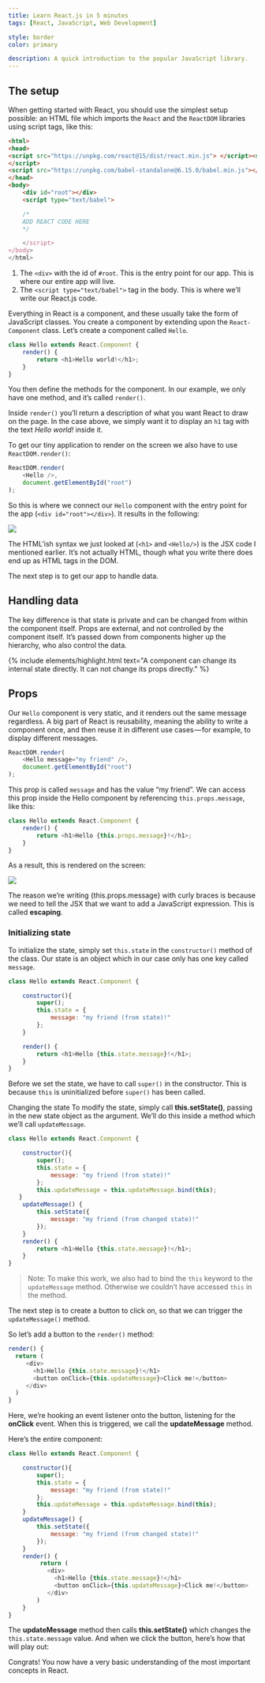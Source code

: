 ```yaml
---
title: Learn React.js in 5 minutes
tags: [React, JavaScript, Web Development]

style: border
color: primary

description: A quick introduction to the popular JavaScript library.
---
```


## The setup

When getting started with React, you should use the simplest setup possible: an HTML file which imports the `React` and the `ReactDOM` libraries using script tags, like this:

```html
<html>
<head>
<script src="https://unpkg.com/react@15/dist/react.min.js"> </script><script src="https://unpkg.com/react-dom@15/dist/react-dom.min.js">
</script>
<script src="https://unpkg.com/babel-standalone@6.15.0/babel.min.js"></script>
</head>
<body>
    <div id="root"></div>
    <script type="text/babel">

    /*
    ADD REACT CODE HERE
    */

    </script>
</body>
</html>
```

1. The `<div>` with the id of `#root`. This is the entry point for our app. This is where our entire app will live.
1. The `<script type="text/babel">` tag in the body. This is where we’ll write our React.js code.

Everything in React is a component, and these usually take the form of JavaScript classes. You create a component by extending upon the `React-Component` class. Let’s create a component called `Hello`.

```javascript
class Hello extends React.Component {
    render() {
        return <h1>Hello world!</h1>;
    }
}
```

You then define the methods for the component. In our example, we only have one method, and it’s called `render()`.

Inside `render()` you’ll return a description of what you want React to draw on the page. In the case above, we simply want it to display an `h1` tag with the text _Hello world!_ inside it.

To get our tiny application to render on the screen we also have to use `ReactDOM.render()`:

```javascript
ReactDOM.render(
    <Hello />, 
    document.getElementById("root")
);
```

So this is where we connect our `Hello` component with the entry point for the app (`<div id="root"></div>`). It results in the following:

![](https://cdn-images-1.medium.com/max/1000/1*T-bmSzg0KlijyB3dG1M-ow.png)

The HTML’ish syntax we just looked at (`<h1>` and `<Hello/>`) is the JSX code I mentioned earlier. It’s not actually HTML, though what you write there does end up as HTML tags in the DOM.

The next step is to get our app to handle data.

## Handling data

The key difference is that state is private and can be changed from within the component itself. Props are external, and not controlled by the component itself. It’s passed down from components higher up the hierarchy, who also control the data.

{% include elements/highlight.html text="A component can change its internal state directly. It can not change its props directly." %}

## Props

Our `Hello` component is very static, and it renders out the same message regardless. A big part of React is reusability, meaning the ability to write a component once, and then reuse it in different use cases — for example, to display different messages.

```javascript
ReactDOM.render(
    <Hello message="my friend" />,
    document.getElementById("root")
);
```

This prop is called `message` and has the value “my friend”. We can access this prop inside the Hello component by referencing `this.props.message`, like this:

```javascript
class Hello extends React.Component {
    render() {
        return <h1>Hello {this.props.message}!</h1>;
    }
}
```

As a result, this is rendered on the screen:

![](https://cdn-images-1.medium.com/max/1000/1*M0-2Ct0K3SARZLSwIzgdJw.png)

The reason we’re writing {this.props.message} with curly braces is because we need to tell the JSX that we want to add a JavaScript expression. This is called **escaping**.

### Initializing state

To initialize the state, simply set `this.state` in the `constructor()` method of the class. Our state is an object which in our case only has one key called `message`.

```javascript
class Hello extends React.Component {

    constructor(){
        super();
        this.state = {
            message: "my friend (from state)!"
        };
    }

    render() {
        return <h1>Hello {this.state.message}!</h1>;
    }
}
```

Before we set the state, we have to call `super()` in the constructor. This is because `this` is uninitialized before `super()` has been called.

Changing the state
To modify the state, simply call **this.setState()**, passing in the new state object as the argument. We’ll do this inside a method which we’ll call `updateMessage`.

```javascript
class Hello extends React.Component {

    constructor(){
        super();
        this.state = {
            message: "my friend (from state)!"
        };
        this.updateMessage = this.updateMessage.bind(this);
   }
    updateMessage() {
        this.setState({
            message: "my friend (from changed state)!"
        });
    }
    render() {
        return <h1>Hello {this.state.message}!</h1>;
    }
}
```

> Note: To make this work, we also had to bind the `this` keyword to the `updateMessage` method. Otherwise we couldn’t have accessed `this` in the method.

The next step is to create a button to click on, so that we can trigger the `updateMessage()` method.

So let’s add a button to the `render()` method:

```javascript
render() {
  return (
     <div>
       <h1>Hello {this.state.message}!</h1>
       <button onClick={this.updateMessage}>Click me!</button>
     </div>
  )
}
```

Here, we’re hooking an event listener onto the button, listening for the **onClick** event. When this is triggered, we call the **updateMessage** method.

Here’s the entire component:

```javascript
class Hello extends React.Component {

    constructor(){
        super();
        this.state = {
            message: "my friend (from state)!"
        };
        this.updateMessage = this.updateMessage.bind(this);
    }
    updateMessage() {
        this.setState({
            message: "my friend (from changed state)!"
        });
    }
    render() {
         return (
           <div>
             <h1>Hello {this.state.message}!</h1>
             <button onClick={this.updateMessage}>Click me!</button>
           </div>
        )
    }
}
```

The **updateMessage** method then calls **this.setState()** which changes the `this.state.message` value. And when we click the button, here’s how that will play out:

Congrats! You now have a very basic understanding of the most important concepts in React.